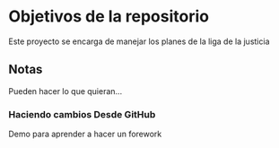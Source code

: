 # Objetivos de la repositorio

Este proyecto se encarga de manejar los planes de la liga de la justicia


## Notas
Pueden hacer lo que quieran...

### Haciendo cambios Desde GitHub
Demo para aprender a hacer un forework
